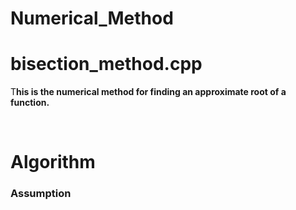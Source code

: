 # Numerical_Method<br>
<h1>bisection_method.cpp</h1>
<p>T<b>his is the numerical method for finding an approximate root of a function.</b></p><br>
<h1>Algorithm</h1>
 <h3>Assumption</h3>

